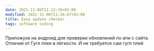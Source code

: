 ```yaml
---
date: 2021-11-06T11:12:19+02:00
modified: 2021-11-06T11:16:47+02:00
title: Easy update checker
tags: software coding
---
```


Приложухв на андроид для проверки обновлений по апи с сайта. Отличия от Гугл плея в лёгкости. И не требуется сам гугл плей
